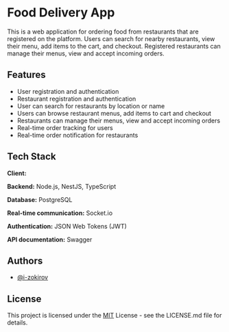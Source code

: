 # Food Delivery App

This is a web application for ordering food from restaurants that are registered on the platform. Users can search for nearby restaurants, view their menu, add items to the cart, and checkout. Registered restaurants can manage their menus, view and accept incoming orders.

## Features

-   User registration and authentication
-   Restaurant registration and authentication
-   User can search for restaurants by location or name
-   Users can browse restaurant menus, add items to cart and checkout
-   Restaurants can manage their menus, view and accept incoming orders
-   Real-time order tracking for users
-   Real-time order notification for restaurants

## Tech Stack

**Client:**

**Backend:** Node.js, NestJS, TypeScript

**Database:** PostgreSQL

**Real-time communication:** Socket.io

**Authentication:** JSON Web Tokens (JWT)

**API documentation:** Swagger

## Authors

-   [@i-zokirov](https://github.com/i-zokirov)

## License

This project is licensed under the [MIT](https://choosealicense.com/licenses/mit/) License - see the LICENSE.md file for details.
